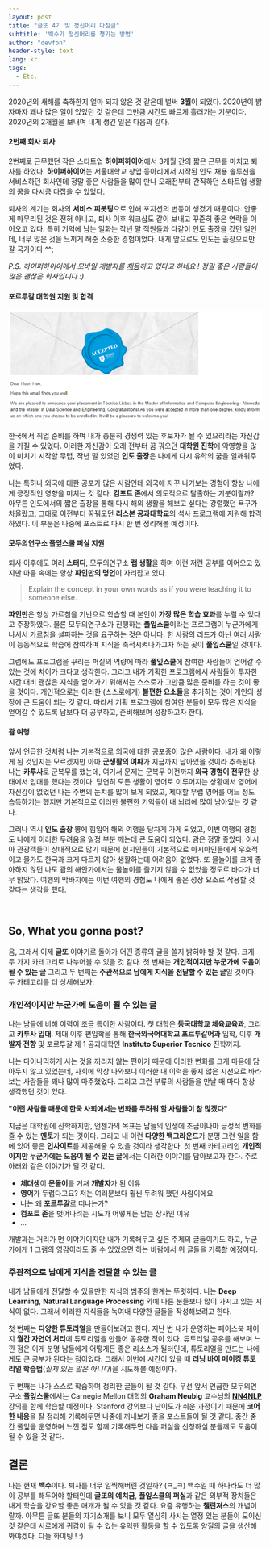 ```yaml
---
layout: post
title: "글또 4기 및 정신머리 다짐글"
subtitle: '백수가 정신머리를 챙기는 방법'
author: "devfon"
header-style: text
lang: kr
tags:
  - Etc.
---
```


2020년의 새해를 축하한지 얼마 되지 않은 것 같은데 벌써 **3월**이 되었다. 2020년이 밝자마자 꽤나 많은 일이 있었던 것 같은데 그만큼 시간도 빠르게 흘러가는 기분이다. 2020년의 2개월을 보내며 내게 생긴 일은 다음과 같다.

#### 2번째 회사 퇴사

2번째로 근무했던 작은 스타트업 **하이퍼하이어**에서 3개월 간의 짧은 근무를 마치고 퇴사를 하였다. **하이퍼하이어**는 서울대학교 창업 동아리에서 시작된 인도 채용 솔루션을 서비스하던 회사인데 정말 좋은 사람들을 많이 만나 오래전부터 간직하던 스타트업 생활의 꿈을 다시금 다잡을 수 있었다. 

퇴사의 계기는 회사의 **서비스 피봇팅**으로 인해 포지션의 변동이 생겼기 때문이다. 안좋게 마무리된 것은 전혀 아니고, 퇴사 이후 워크샵도 같이 보내고 꾸준히 좋은 연락을 이어오고 있다. 특히 기억에 남는 일화는 작년 말 직원들과 다같이 인도 출장을 갔던 일인데, 너무 많은 것을 느끼게 해준 소중한 경험이었다. 내게 앞으로도 인도는 출장으로만 갈 국가이다 ^^;

_P.S. 하이퍼하이어에서 모바일 개발자를 [채용](https://www.rocketpunch.com/companies/hyperhire/jobs)하고 있다고 하네요 ! 정말 좋은 사람들이 많은 괜찮은 회사입니다 :)_

#### 포르투갈 대학원 지원 및 합격

![](/img/in-post/accept.png)

한국에서 취업 준비를 하며 내가 충분히 경쟁력 있는 후보자가 될 수 있으리라는 자신감을 가질 수 있었다. 이러한 자신감이 오래 전부터 꿈 꿔오던 **대학원 진학**에 악영향을 많이 미치기 시작할 무렵, 작년 말 있었던 **인도 출장**은 나에게 다시 유학의 꿈을 일깨워주었다. 

나는 특히나 외국에 대한 공포가 많은 사람인데 외국에 자꾸 나가보는 경험이 항상 나에게 긍정적인 영향을 미치는 것 같다. **컴포트 존**에서 의도적으로 탈출하는 기분이랄까? 아무튼 인도에서의 짧은 출장을 통해 다시 해외 생활을 해보고 싶다는 강렬했던 욕구가 차올랐고, 그대로 이전부터 꿈꿔오던 **리스본 공과대학교**의 석사 프로그램에 지원해 합격하였다. 이 부분은 나중에 포스트로 다시 한 번 정리해볼 예정이다.

#### 모두의연구소 풀잎스쿨 퍼실 지원

퇴사 이후에도 여러 **스터디**, 모두의연구소 **랩 생활**을 하며 이런 저런 공부를 이어오고 있지만 마음 속에는 항상 **파인만의 명언**이 자리잡고 있다. 

> Explain the concept in your own words as if you were teaching it to someone else.

**파인만**은 항상 가르침을 기반으로 학습할 때 본인이 **가장 많은 학습 효과**를 누릴 수 있다고 주장하였다. 물론 모두의연구소가 진행하는 **풀잎스쿨**이라는 프로그램이 누군가에게 나서서 가르침을 설파하는 것을 요구하는 것은 아니다. 한 사람의 리드가 아닌 여러 사람이 능동적으로 학습에 참여하며 지식을 축적시켜나가고자 하는 곳이 **풀잎스쿨**일 것이다. 

그럼에도 프로그램을 꾸리는 퍼실의 역량에 따라 **풀잎스쿨**에 참여한 사람들이 얻어갈 수 있는 것에 차이가 크다고 생각한다. 그리고 내가 기획한 프로그램에서 사람들이 투자한 시간 대비 괜찮은 지식을 얻어가기 위해서는 스스로가 그만큼 많은 준비를 하는 것이 좋을 것이다. 개인적으로는 이러한 (스스로에게) **불편한 요소들**을 추가하는 것이 개인의 성장에 큰 도움이 되는 것 같다. 따라서 기획 프로그램에 참여한 분들이 모두 많은 지식을 얻어갈 수 있도록 남보다 더 공부하고, 준비해보며 성장하고자 한다.

#### 괌 여행

앞서 언급한 것처럼 나는 기본적으로 외국에 대한 공포증이 많은 사람이다. 내가 왜 이렇게 된 것인지는 모르겠지만 아마 **군생활의 여파**가 지금까지 남아있을 것이라 추측된다. 나는 **카투사**로 군복무를 했는데, 여기서 문제는 군복무 이전까지 **외국 경험이 전무**한 상태에서 입대를 했다는 것이다. 당연히 모든 생활이 영어로 이루어지는 상황에서 영어에 자신감이 없었던 나는 주변의 눈치를 많이 보게 되었고, 제대할 무렵 영어를 어느 정도 습득하기는 했지만 기본적으로 이러한 불편한 기억들이 내 뇌리에 많이 남아있는 것 같다. 

그러나 역시 **인도 출장** 뽕에 힘입어 해외 여행을 당차게 가게 되었고, 이번 여행의 경험도 나에게 이러한 두려움을 일정 부분 깨는데 큰 도움이 되었다. 괌은 정말 좋았다. 아시아 관광객들이 상대적으로 많기 때문에 현지인들이 기본적으로 아시아인들에게 우호적이고 물가도 한국과 크게 다르지 않아 생활하는데 어려움이 없었다. 또 물놀이를 크게 좋아하지 않던 나도 괌의 해안가에서는 물놀이를 즐기지 않을 수 없었을 정도로 바다가 너무 맑았다. 여행의 막바지에는 이번 여행의 경험도 나에게 좋은 성장 요소로 작용할 것 같다는 생각을 했다.

<br/>

## So, What you gonna post?

음, 그래서 이제 **글또** 이야기로 돌아가 어떤 종류의 글을 쓸지 밝혀야 할 것 같다. 크게 두 가지 카테고리로 나누어볼 수 있을 것 같다. 첫 번째는 **개인적이지만 누군가에 도움이 될 수 있는 글** 그리고 두 번째는 **주관적으로 남에게 지식을 전달할 수 있는 글**일 것이다. 두 카테고리를 더 상세해보자.


### 개인적이지만 누군가에 도움이 될 수 있는 글

나는 남들에 비해 이력이 조금 특이한 사람이다. 첫 대학은 **동국대학교 체육교육과**, 그리고 **카투사 입대**. 제대 이후 편입학을 통해 **한국외국어대학교 포르투갈어과** 입학, 이후 **개발자 전향** 및 포르투갈 제 1 공과대학인 **Instituto Superior Tecnico** 진학까지.

나는 다이나믹하게 사는 것을 꺼리지 않는 편이기 때문에 이러한 변화를 크게 마음에 담아두지 않고 있었는데, 사회에 막상 나와보니 이러한 내 이력을 좋지 않은 시선으로 바라보는 사람들을 꽤나 많이 마주했었다. 그리고 그런 부류의 사람들을 만날 때 마다 항상 생각했던 것이 있다.

**"이런 사람들 때문에 한국 사회에서는 변화를 두려워 할 사람들이 참 많겠다"**

지금은 대학원에 진학하지만, 언젠가의 목표는 남들의 인생에 조금이나마 긍정적 변화를 줄 수 있는 **멘토**가 되는 것이다. 그리고 내 이런 **다양한 백그라운드**가 분명 그런 일을 함에 있어 좋은 **인사이트**를 제공해줄 수 있을 것이라 생각한다. 첫 번째 카테고리인 **개인적이지만 누군가에는 도움이 될 수 있는 글**에서는 이러한 이야기를 담아보고자 한다. 주로 아래와 같은 이야기가 될 것 같다.

- **체대생**이 **문돌이**를 거쳐 **개발자**가 된 이유
- **영어**가 두렵다고요? 저는 여러분보다 훨씬 두려워 했던 사람이에요
- 나는 왜 **포르투갈**로 떠나는가?
- **컴포트 존**을 벗어나려는 시도가 어떻게든 남는 장사인 이유
- ...

개발과는 거리가 먼 이야기이지만 내가 기록해두고 싶은 주제의 글들이기도 하고, 누군가에게 1 그램의 영감이라도 줄 수 있었으면 하는 바람에서 위 글들을 기록할 예정이다.

### 주관적으로 남에게 지식을 전달할 수 있는 글

내가 남들에게 전달할 수 있을만한 지식의 범주의 한계는 뚜렷하다. 나는 **Deep Learning**, **Natural Language Processing** 외에 다른 분들보다 많이 가지고 있는 지식이 없다. 그래서 이러한 지식들을 녹여내 다양한 글들을 작성해보려고 한다. 

첫 번째는 **다양한 튜토리얼**을 만들어보려고 한다. 지난 번 내가 운영하는 페이스북 페이지 **월간 자연어 처리**에 튜토리얼을 만들어 공유한 적이 있다. 튜토리얼 공유를 해보며 느낀 점은 이게 분명 남들에게 어떻게든 좋은 리소스가 될터인데, 튜토리얼을 만드는 나에게도 큰 공부가 된다는 점이었다. 그래서 이번에 시간이 있을 때 **러닝 바이 메이킹 튜토리얼 학습법**(_실제 있는 말은 아니다_)을 시도해볼 예정이다.

두 번째는 내가 스스로 학습하며 정리한 글들이 될 것 같다. 우선 앞서 언급한 모두의연구소 **풀잎스쿨**에서는 Carnegie Mellon 대학의 **Graham Neubig** 교수님의 [**NN4NLP**](https://www.youtube.com/playlist?list=PL8PYTP1V4I8CJ7nMxMC8aXv8WqKYwj-aJ) 강의를 함께 학습할 예정이다. Stanford 강의보다 난이도가 쉬운 과정이기 때문에 **코어한 내용**을 잘 정리해 기록해두면 나중에 꺼내보기 좋을 포스트들이 될 것 같다. 중간 중간 풀잎을 운영하며 느낀 점도 함께 기록해두면 다음 퍼실을 신청하실 분들께도 도움이 될 수 있을 것 같다.


## 결론

나는 현재 **백수**이다. 퇴사를 너무 일찍해버린 것일까? (ㅋ\_ㅋ) 백수일 때 하나라도 더 많이 공부를 해두어야 할터인데 **글또의 예치금**, **풀잎스쿨의 퍼실**과 같은 외부적 장치들은 내게 학습을 강요할 좋은 매개가 될 수 있을 것 같다. 요즘 유행하는 **챌린져스**의 개념이랄까. 아무튼 글또 분들의 자기소개를 보니 모두 열심히 사시는 열정 있는 분들이 모이신 것 같은데 서로에게 귀감이 될 수 있는 유익한 활동을 할 수 있도록 양질의 글을 생산해봐야겠다. 다들 화이팅 ! :)